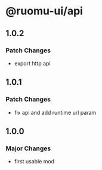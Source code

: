 # @ruomu-ui/api

## 1.0.2

### Patch Changes

- export http api

## 1.0.1

### Patch Changes

- fix api and add runtime url param

## 1.0.0

### Major Changes

- first usable mod
